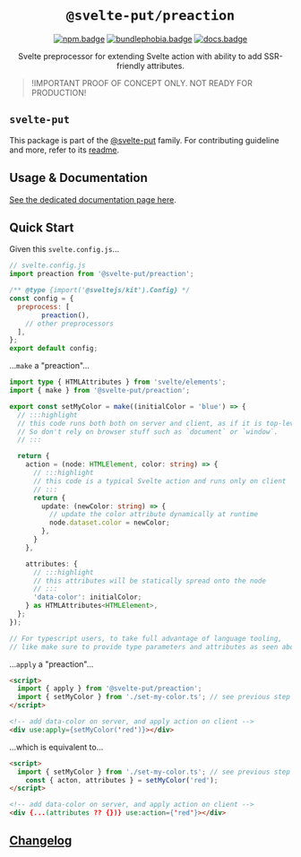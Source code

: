 <div align="center">

# `@svelte-put/preaction`

[![npm.badge]][npm] [![bundlephobia.badge]][bundlephobia] [![docs.badge]][docs]

Svelte preprocessor for extending Svelte action with ability to add SSR-friendly attributes.

</div>

> !IMPORTANT
> PROOF OF CONCEPT ONLY. NOT READY FOR PRODUCTION!

## `svelte-put`

This package is part of the [@svelte-put][github.monorepo] family. For contributing guideline and more, refer to its [readme][github.monorepo].

## Usage & Documentation

[See the dedicated documentation page here][docs].

## Quick Start

Given this `svelte.config.js`...

```javascript
// svelte.config.js
import preaction from '@svelte-put/preaction';

/** @type {import('@sveltejs/kit').Config} */
const config = {
  preprocess: [
		preaction(),
    // other preprocessors
  ],
};
export default config;
```

...`make` a "preaction"...

```typescript
import type { HTMLAttributes } from 'svelte/elements';
import { make } from '@svelte-put/preaction';

export const setMyColor = make((initialColor = 'blue') => {
  // :::highlight
  // this code runs both both on server and client, as if it is top-level script code.
  // So don't rely on browser stuff such as `document` or `window`.
  // :::

  return {
    action = (node: HTMLElement, color: string) => {
      // :::highlight
      // this code is a typical Svelte action and runs only on client
      // :::
      return {
        update: (newColor: string) => {
          // update the color attribute dynamically at runtime
          node.dataset.color = newColor;
        },
      }
    },

    attributes: {
      // :::highlight
      // this attributes will be statically spread onto the node
      // :::
      'data-color': initialColor;
    } as HTMLAttributes<HTMLElement>,
  };
});

// For typescript users, to take full advantage of language tooling,
// like make sure to provide type parameters and attributes as seen above.
```

...`apply` a "preaction"...

```html
<script>
  import { apply } from '@svelte-put/preaction';
  import { setMyColor } from './set-my-color.ts'; // see previous step
</script>

<!-- add data-color on server, and apply action on client -->
<div use:apply={setMyColor('red')}></div>
```

...which is equivalent to...

```html
<script>
  import { setMyColor } from './set-my-color.ts'; // see previous step
	const { acton, attributes } = setMyColor('red');
</script>

<!-- add data-color on server, and apply action on client -->
<div {...(attributes ?? {})} use:action={'red'}></div>
```

## [Changelog][github.changelog]

<!-- github specifics -->

[github.monorepo]: https://github.com/vnphanquang/svelte-put
[github.changelog]: https://github.com/vnphanquang/svelte-put/blob/main/packages/preaction/CHANGELOG.md
[github.issues]: https://github.com/vnphanquang/svelte-put/issues?q=

<!-- heading badge -->

[npm.badge]: https://img.shields.io/npm/v/@svelte-put/preaction
[npm]: https://www.npmjs.com/package/@svelte-put/preaction
[bundlephobia.badge]: https://img.shields.io/bundlephobia/minzip/@svelte-put/preaction?label=minzipped
[bundlephobia]: https://bundlephobia.com/package/@svelte-put/preaction
[docs]: https://svelte-put.vnphanquang.com/docs/preaction
[docs.badge]: https://img.shields.io/badge/-Docs%20Site-blue

